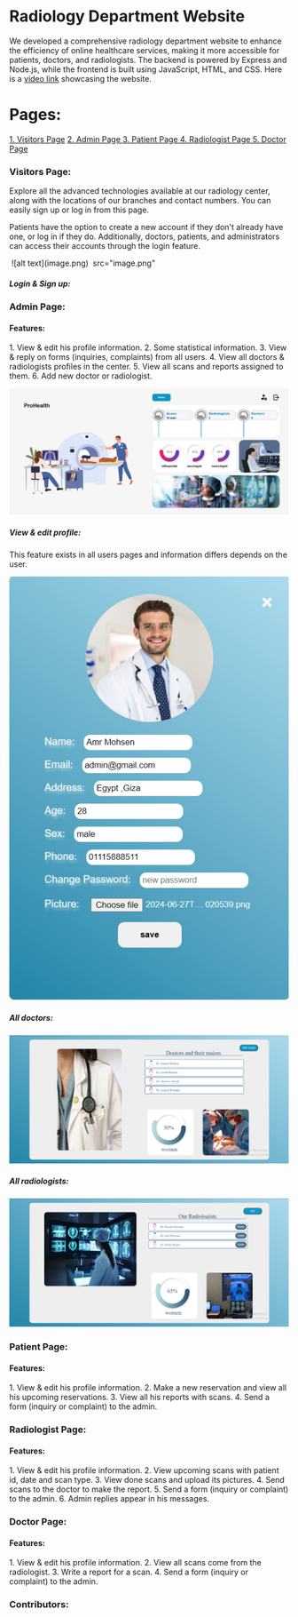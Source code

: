 # Radiology Department Website
<p>We developed a comprehensive radiology department website to enhance the efficiency of online healthcare services, making it more accessible for patients, doctors, and radiologists. The backend is powered by Express and Node.js, while the frontend is built using JavaScript, HTML, and CSS. Here is a <a href="www.google.com">video link</a> showcasing the website.</p>

# Pages:
<a href="#visitors-page">1. Visitors Page</a>
<a href="#admin-page">2. Admin Page </a>
<a href="#patient-page">3. Patient Page </a>
<a href="#radiologist-page">4. Radiologist Page </a>
<a href="#doctor-page">5. Doctor Page</a>

<h3 id="visitors-page"> Visitors Page: </h3>
<p>Explore all the advanced technologies available at our radiology center, along with the locations of our branches and contact numbers. You can easily sign up or log in from this page.</p>
<p>Patients have the option to create a new account if they don't already have one, or log in if they do. Additionally, doctors, patients, and administrators can access their accounts through the login feature.</p>
<img> ![alt text](image.png) </img>
<img> src="image.png" </img>

<h5> Login & Sign up: </h5>

<h3 id="admin-page"> Admin Page: </h3>
<h4>Features:</h4>
<p>
1. View & edit his profile information.
2. Some statistical information.
3. View & reply on forms (inquiries, complaints) from all users.
4. View all doctors & radiologists profiles in the center.
5. View all scans and reports assigned to them.
6. Add new doctor or radiologist. 
</p>
<img src="public\images\admin-readme1.png" >
<h5>View & edit profile:</h5>
<p>This feature exists in all users pages and information differs depends on the user.</p>
<img src="public\images\profile-readme.png"> 
<h5>All doctors:</h5>
<img src="public\images\readme-admin2.png" >
<h5>All radiologists:</h5>
<img src="public\images\admin-readme3.png" >

<h3 id="patient-page"> Patient Page: </h3>
<h4>Features:</h4>
<p>
1. View & edit his profile information.
2. Make a new reservation and view all his upcoming reservations.
3. View all his reports with scans.
4. Send a form (inquiry or complaint) to the admin.
</p>

<h3 id="radiologist-page"> Radiologist Page: </h3>
<h4>Features:</h4>
<p>1.        View & edit his profile information.
2.        View upcoming scans with patient id, date and scan type.
3.        View done scans and upload its pictures.
4.        Send scans to the doctor to make the report.
5.        Send a form (inquiry or complaint) to the admin.
6.        Admin replies appear in his messages.</p>

<h3 id="doctor-page"> Doctor Page: </h3>
<h4>Features:</h4>
<p>
1. View & edit his profile information.
2. View all scans come from the radiologist.
3. Write a report for a scan.
4. Send a form (inquiry or complaint) to the admin.
</p>

<h3>Contributors: </h3>
<p>

</p>
